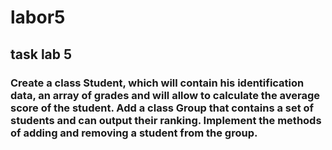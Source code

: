 # labor5

## task lab 5

### Create a class Student, which will contain his identification data, an array of grades and will allow to calculate the average score of the student. Add a class Group that contains a set of students and can output their ranking. Implement the methods of adding and removing a student from the group.
